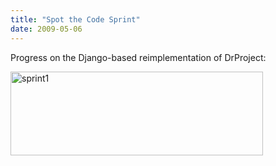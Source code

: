 ```yaml
---
title: "Spot the Code Sprint"
date: 2009-05-06
---
```

Progress on the Django-based reimplementation of DrProject:

<img src="@root/files/2009/05/sprint1.png" alt="sprint1" width="404" height="134" class="centered">
